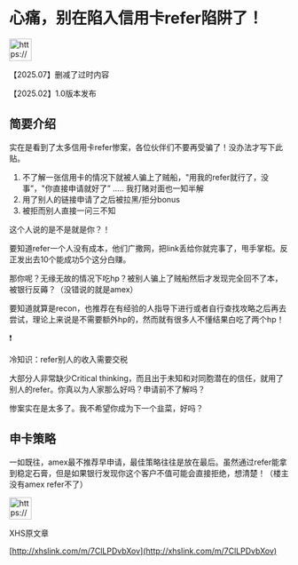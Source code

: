 # 心痛，别在陷入信用卡refer陷阱了！

<aside>
<img src="https://www.notion.so/icons/megaphone_blue.svg" alt="https://www.notion.so/icons/megaphone_blue.svg" width="40px" />

【2025.07】删减了过时内容

【2025.02】1.0版本发布

</aside>

## 简要介绍

实在是看到了太多信用卡refer惨案，各位伙伴们不要再受骗了！没办法才写下此贴。

1. 不了解一张信用卡的情况下就被人骗上了贼船，"用我的refer就行了，没事”，"你直接申请就好了” ….. 我打赌对面也一知半解
2. 用了别人的链接申请了之后被拉黑/拒分bonus
3. 被拒而别人直接一问三不知

这个人说的是不是就是你？！

要知道refer一个人没有成本，他们广撒网，把link丢给你就完事了，甩手掌柜。反正发出去10个能成功5个这分白赚。

那你呢？无缘无故的情况下吃hp？被别人骗上了贼船然后才发现完全回不了本，被银行反薅？（没错说的就是amex）

要知道就算是recon，也推荐在有经验的人指导下进行或者自行查找攻略之后再去尝试，理论上来说是不需要额外hp的，然而就有很多人不懂结果白吃了两个hp！

<aside>
❗

冷知识：refer别人的收入需要交税

</aside>

大部分人非常缺少Critical thinking，而且出于未知和对同胞潜在的信任，就用了别人的refer。你真以为人家那么好吗？申请前不了解吗？

惨案实在是太多了。我不希望你成为下一个韭菜，好吗？

## 申卡策略

一如既往，amex最不推荐早申请，最佳策略往往是放在最后。虽然通过refer能拿到稳定石膏，但是如果银行发现你这个客户不值可能会直接拒绝，想清楚！（楼主没有amex refer不了）

<aside>
<img src="https://www.notion.so/icons/megaphone_blue.svg" alt="https://www.notion.so/icons/megaphone_blue.svg" width="40px" />

XHS原文章

[http://xhslink.com/m/7ClLPDvbXov](http://xhslink.com/m/7ClLPDvbXov)

</aside>